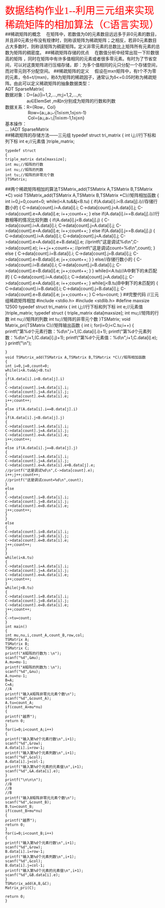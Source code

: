 <font size=6 color=red face="微软雅黑">数据结构作业1--利用三元组来实现稀疏矩阵的相加算法（C语言实现）</font>
##稀疏矩阵的概念
&ensp;&ensp;在矩阵中，若数值为0的元素数目远远多于非0元素的数目，并且非0元素分布没有规律时，则称该矩阵为稀疏矩阵；之相反，若非0元素数目占大多数时，则称该矩阵为稠密矩阵。定义非零元素的总数比上矩阵所有元素的总数为矩阵的稠密度。
##稀疏矩阵存储的优点
&ensp;&ensp;在数值分析中经常出现一下阶数很高的矩阵 ，同时在矩阵中有许多值相同的元素或者很多零元素。有时为了节省空间，可以对这类矩阵进行压缩存储，即：为多个值相同的元只分配一个存储空间，而对零元则不分配空间。
##稀疏矩阵的定义
&ensp;&ensp;假设在mxn矩阵中，有t个不为零的元素，令δ=t/(mxn)，称δ为矩阵的稀疏因子，通常认为δ<=0.05时称为稀疏矩阵。由此可以定义稀疏矩阵的抽象数据类型：<br>
ADT SparseMatrix{<br>
数据对象：D={a<font size=1>ij</font>}|i=1,2,...,m;j=1,2,...,n;
<br>&ensp;&ensp;&ensp;&ensp;&ensp;&ensp;&ensp;&ensp;&ensp;&ensp;a<font size=1>ij</font>∈ElemSet
,m和n分别成为矩阵的行数和列数<br>
数据关系：R={Row，Col}<br>&ensp;&ensp;&ensp;&ensp;&ensp;&ensp;&ensp;&ensp;&ensp;&ensp;
Row={a<font size=1>i,j</font>,a<font size=1>i,j+1</font>|1≤i≤m,1≤j≤n-1}<br>&ensp;&ensp;&ensp;&ensp;&ensp;&ensp;&ensp;&ensp;&ensp;&ensp;
Col={a<font size=1>i,j</font>,a<font size=1>i+1,j</font>|1≤i≤m-1,1≤j≤n}
<br>
基本操作：<Br>
...
}ADT SparseMatrix<br>
##稀疏矩阵的存储方法——三元组
    typedef struct tri_matrix
    {
    int i,j;//行下标和列下标
    int e;//元素值
    }triple_matrix;
	
    typedef struct
    {
    triple_matrix data[maxsize];
    int mu;//矩阵的行数
    int nu;//矩阵的列数
    int tu;//矩阵的非零元个数
    }TSMatrix;
##两个稀疏矩阵相加的算法TSMatrix_add(TSMatrix A,TSMatrix B,TSMatrix *C)
    void TSMatrix_add(TSMatrix A,TSMatrix B,TSMatrix *C)//矩阵相加函数
    {
    int i=0,j=0,count=0;
    while(i<A.tu&&j<B.tu)
    {
    if(A.data[i].i<B.data[j].i)//存储行数小的
    {
    C->data[count].i=A.data[i].i;
    C->data[count].j=A.data[i].j;
    C->data[count].e=A.data[i].e;
    i++;count++;
    }
    else if(A.data[i].i==B.data[j].i)//行数相等的情况比较列数
    {
    if(A.data[i].j<B.data[j].j)
    {
    C->data[count].i=A.data[i].i;
    C->data[count].j=A.data[i].j;
    C->data[count].e=A.data[i].e;
    i++;count++;
    }
    else if(A.data[i].j==B.data[j].j)
    {
    C->data[count].i=A.data[i].i;
    C->data[count].j=A.data[i].j;
    C->data[count].e=A.data[i].e+B.data[j].e;
    //printf("这是调试%d\n",C->data[count].e);
    i++;j++;count++;
    //printf("这是调试count=%d\n",count);
    }
    else
    {
    C->data[count].i=B.data[i].i;
    C->data[count].j=B.data[i].j;
    C->data[count].e=B.data[i].e;
    j++;count++;
    }
    }
    else//存储行数小的
    {
    C->data[count].i=B.data[i].i;
    C->data[count].j=B.data[i].j;
    C->data[count].e=B.data[i].e;
    j++;count++;
    }
    }
    while(i<A.tu)//A中剩下的未匹配的
    {
    C->data[count].i=A.data[i].i;
    C->data[count].j=A.data[i].j;
    C->data[count].e=A.data[i].e;
    i++;count++;
    }
    while(j<B.tu)B中剩下的未匹配的
    {
    C->data[count].i=B.data[i].i;
    C->data[count].j=B.data[i].j;
    C->data[count].e=B.data[i].e;
    j++;count++;
    }
    C->tu=count;
    }
##完整代码
    //三元组稀疏矩阵相加
    #include <stdio.h>
    #include <stdlib.h>
    #define maxsize 12500
    typedef struct tri_matrix
    {
    int i,j;//行下标和列下标
    int e;//元素值
    }triple_matrix;
    typedef struct
    {
    triple_matrix data[maxsize];
    int mu;//矩阵的行数
    int nu;//矩阵的列数
    int tu;//矩阵的非零元个数
    }TSMatrix;
    void Matrix_pri(TSMatrix C)//矩阵输出函数
    {
    int i;
    for(i=0;i<C.tu;i++)
    {
    printf("第%d个元素行数：%d\n",i+1,(C.data[i].i)+1);
    printf("第%d个元素列数：%d\n",i+1,(C.data[i].j)+1);
    printf("第%d个元素值：%d\n",i+1,C.data[i].e);
    }
    printf("\n");
    
    }
    void TSMatrix_add(TSMatrix A,TSMatrix B,TSMatrix *C)//矩阵相加函数
    {
    int i=0,j=0,count=0;
    while(i<A.tu&&j<B.tu)
    {
    if(A.data[i].i<B.data[j].i)
    {
    C->data[count].i=A.data[i].i;
    C->data[count].j=A.data[i].j;
    C->data[count].e=A.data[i].e;
    i++;count++;
    }
    else if(A.data[i].i==B.data[j].i)
    {
    if(A.data[i].j<B.data[j].j)
    {
    C->data[count].i=A.data[i].i;
    C->data[count].j=A.data[i].j;
    C->data[count].e=A.data[i].e;
    i++;count++;
    }
    else if(A.data[i].j==B.data[j].j)
    {
    C->data[count].i=A.data[i].i;
    C->data[count].j=A.data[i].j;
    C->data[count].e=A.data[i].e+B.data[j].e;
    //printf("这是调试%d\n",C->data[count].e);
    i++;j++;count++;
    //printf("这是调试count=%d\n",count);
    }
    else
    {
    C->data[count].i=B.data[i].i;
    C->data[count].j=B.data[i].j;
    C->data[count].e=B.data[i].e;
    j++;count++;
    }
    }
    else
    {
    C->data[count].i=B.data[i].i;
    C->data[count].j=B.data[i].j;
    C->data[count].e=B.data[i].e;
    j++;count++;
    }
    }
    while(i<A.tu)
    {
    C->data[count].i=A.data[i].i;
    C->data[count].j=A.data[i].j;
    C->data[count].e=A.data[i].e;
    i++;count++;
    }
    while(j<B.tu)
    {
    C->data[count].i=B.data[i].i;
    C->data[count].j=B.data[i].j;
    C->data[count].e=B.data[i].e;
    j++;count++;
    }
    C->tu=count;
    }
    int main()
    {
    int mu,nu,i,count_A,count_B,row,col;
    TSMatrix A;
    TSMatrix B;
    TSMatrix C;
    printf("A矩阵的行数为：\n");
    scanf("%d",&mu);
    A.mu=mu-1;
    printf("A矩阵的列数为：\n");
    scanf("%d",&nu);
    A.nu=nu-1;
    B=A;
    C=A;
    //A
    printf("输入A矩阵非零元元素个数\n");
    scanf("%d",&count_A);
    A.tu=count_A;
    if(count_A>mu*nu)
    {
    printf("越界");
    return 0;
    }
    for(i=0;i<count_A;i++)
    {
    printf("输入第%d个元素行数\n",i+1);
    scanf("%d",&row);
    A.data[i].i=row-1;
    printf("输入第%d个元素列数\n",i+1);
    scanf("%d",&col);
    A.data[i].j=col-1;
    printf("输入第%d个元素的元素值\n",i+1);
    scanf("%d",&A.data[i].e);
    }
    printf("\n\n\n");
    //B
    //B
    //B
    printf("输入B矩阵非零元元素个数\n");
    scanf("%d",&count_B);
    B.tu=count_B;
    if(count_B>mu*nu)
    {
    printf("越界");
    return 0;
    }
    for(i=0;i<count_B;i++)
    {
    printf("输入第%d个元素行数\n",i+1);
    scanf("%d",&row);
    B.data[i].i=row-1;
    printf("输入第%d个元素列数\n",i+1);
    scanf("%d",&col);
    B.data[i].j=col-1;
    printf("输入第%d个元素的元素值\n",i+1);
    scanf("%d",&B.data[i].e);
    }
    TSMatrix_add(A,B,&C);
    Matrix_pri(C);
    
    return 0;
    }
        